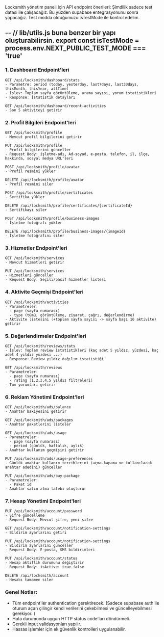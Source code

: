 Locksmith yönetim paneli için API endpoint önerileri:
Şimdilik sadece test datası ile çalışacağız. Bu yüzden supabase entegrasyonunu sonra yapacağız. 
Test modda olduğumuzu isTestMode ile kontrol edelim.

--
// lib/utils.js buna benzer bir yapı oluşturabilirsin.
export const isTestMode = process.env.NEXT_PUBLIC_TEST_MODE === 'true'
--

### 1. Dashboard Endpoint'leri
```
GET /api/locksmith/dashboard/stats
- Parametre: period (today, yesterday, last7days, last30days, thisMonth, thisYear, allTime)
- İşlev: Toplam sayfa görüntüleme, arama sayısı, yorum istatistikleri
- Response: İstatistik detayları

GET /api/locksmith/dashboard/recent-activities
- Son 5 aktiviteyi getirir
```

### 2. Profil Bilgileri Endpoint'leri
```
GET /api/locksmith/profile
- Mevcut profil bilgilerini getirir

PUT /api/locksmith/profile
- Profil bilgilerini günceller
- Request Body: işletme-adı, Ad-soyad, e-posta, telefon, il, ilçe, hakkında, sosyal medya URL'leri

POST /api/locksmith/profile/avatar
- Profil resmini yükler

DELETE /api/locksmith/profile/avatar
- Profil resmini siler

POST /api/locksmith/profile/certificates
- Sertifika yükler

DELETE /api/locksmith/profile/certificates/{certificateId}
- Sertifikayı siler

POST /api/locksmith/profile/business-images
- İşletme fotoğrafı yükler

DELETE /api/locksmith/profile/business-images/{imageId}
- İşletme fotoğrafını siler
```

### 3. Hizmetler Endpoint'leri
```
GET /api/locksmith/services
- Mevcut hizmetleri getirir

PUT /api/locksmith/services
- Hizmetleri günceller
- Request Body: Seçili/pasif hizmetler listesi
```

### 4. Aktivite Geçmişi Endpoint'leri
```
GET /api/locksmith/activities
- Parametreler: 
  - page (sayfa numarası)
  - type (tümü, görüntüleme, ziyaret, çağrı, değerlendirme)
- Aktivite listesini (+toplam sayfa sayısı -> sayfa başı 10 aktivite) getirir
```

### 5. Değerlendirmeler Endpoint'leri
```
GET /api/locksmith/reviews/stats
- İşlev: Toplam review istatistikleri (kaç adet 5 yıldız, yüzdesi, kaç adet 4 yıldız yüzdesi ...)
- Response: Review yıldız dağılım istatistiği

GET /api/locksmith/reviews
- Parametreler:
  - page (sayfa numarası)
  - rating (1,2,3,4,5 yıldız filtreleri)
- Tüm yorumları getirir
```

### 6. Reklam Yönetimi Endpoint'leri
```
GET /api/locksmith/ads/balance
- Anahtar bakiyesini getirir

GET /api/locksmith/ads/packages
- Anahtar paketlerini listeler

GET /api/locksmith/ads/usage
- Parametreler:
  - page (sayfa numarası)
  - period (günlük, haftalık, aylık)
- Anahtar kullanım geçmişini getirir

PUT /api/locksmith/ads/usage-preferences
- Günlük anahtar kullanım tercihlerini (açma-kapama ve kullanılacak anahtar adedini) günceller

PUT /api/locksmith/ads/buy-package
- Parametreler:
  - Paket id
- Anahtar satın alma talebi oluşturur
```

### 7. Hesap Yönetimi Endpoint'leri
```
PUT /api/locksmith/account/password
- Şifre güncelleme
- Request Body: Mevcut şifre, yeni şifre

GET /api/locksmith/account/notification-settings
- Bildirim ayarlarını getiri

PUT /api/locksmith/account/notification-settings
- Bildirim ayarlarını günceller
- Request Body: E-posta, SMS bildirimleri

PUT /api/locksmith/account/status
- Hesap aktiflik durumunu değiştirir
- Request Body: isActive: true-false

DELETE /api/locksmith/account
- Hesabı tamamen siler
```

### Genel Notlar:
- Tüm endpoint'ler authentication gerektirecek. (Sadece supabase auth ile oturum açan çilingir kendi verilerini çekebilmesi ve güncelleyebilmesi gerekiyor. )
- Hata durumunda uygun HTTP status code'ları döndürmeli.
- Gerekli input validasyonları yapılır.
- Hassas işlemler için ek güvenlik kontrolleri uygulanabilir.